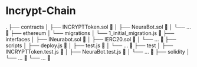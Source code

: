 # Incrypt-Chain
.
├── contracts
│   ├── INCRYPTToken.sol 📜
│   ├── NeuraBot.sol 📜
│   └── ... 📁
├── ethereum
│   └── migrations
│       └── 1_initial_migration.js 📜
├── interfaces
│   ├── INeurabot.sol 📜
│   ├── IERC20.sol 📜
│   └── ... 📁
├── scripts
│   ├── deploy.js 📜
│   ├── test.js 📜
│   └── ... 📁
├── test
│   ├── INCRYPTToken.test.js 📜
│   ├── NeuraBot.test.js 📜
│   └── ... 📁
├── solidity
│   └── ... 📁
└── ... 📁
